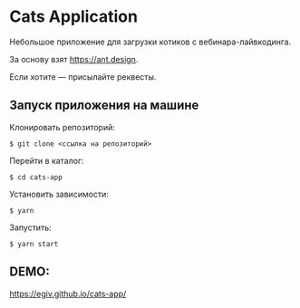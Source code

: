 # Cats Application

Небольшое приложение для загрузки котиков с вебинара-лайвкодинга.

За основу взят https://ant.design.

Если хотите — присылайте реквесты.

## Запуск приложения на машине


Клонировать репозиторий:
   
    $ git clone <ссылка на репозиторий>
Перейти в каталог:
    
    $ cd cats-app
Установить зависимости:
   
    $ yarn
    
Запустить:
       
    $ yarn start

## DEMO:
https://egiv.github.io/cats-app/
